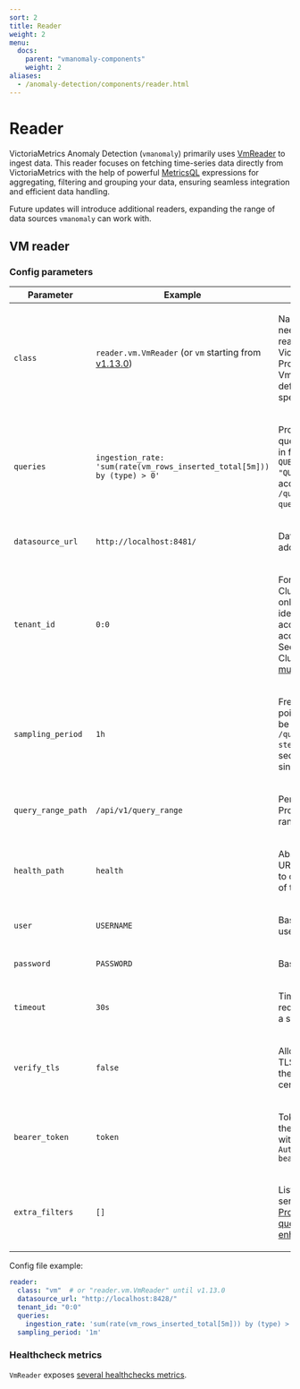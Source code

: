 ```yaml
---
sort: 2
title: Reader
weight: 2
menu:
  docs:
    parent: "vmanomaly-components"
    weight: 2
aliases:
  - /anomaly-detection/components/reader.html
---
```


# Reader

<!--
There are 4 sources available to read data into VM Anomaly Detection from: VictoriaMetrics, (ND)JSON file, QueryRange, or CSV file. Depending on the data source, different parameters should be specified in the config file in the `reader` section.
-->

VictoriaMetrics Anomaly Detection (`vmanomaly`) primarily uses [VmReader](#vm-reader) to ingest data. This reader focuses on fetching time-series data directly from VictoriaMetrics with the help of powerful [MetricsQL](../../MetricsQL.md) expressions for aggregating, filtering and grouping your data, ensuring seamless integration and efficient data handling.

Future updates will introduce additional readers, expanding the range of data sources `vmanomaly` can work with.


## VM reader

### Config parameters

<table class="params">
    <thead>
        <tr>
            <th>Parameter</th>
            <th>Example</th>
            <th>Description</th>  
        </tr>
    </thead>
    <tbody>
        <tr>
            <td>

`class`
            </td>
            <td>

`reader.vm.VmReader` (or `vm` starting from [v1.13.0](../CHANGELOG.md#v1130))
            </td>
            <td>

Name of the class needed to enable reading from VictoriaMetrics or Prometheus. VmReader is the default option, if not specified.
            </td>
        </tr>
        <tr>
            <td>

`queries`
            </td>
            <td>

`ingestion_rate: 'sum(rate(vm_rows_inserted_total[5m])) by (type) > 0'`
            </td>
            <td>

PromQL/MetricsQL query to select data in format: `QUERY_ALIAS: "QUERY"`. As accepted by `/query_range?query=%s`.
            </td>
        </tr>
        <tr>
            <td>

`datasource_url`
            </td>
            <td>

`http://localhost:8481/`
            </td>
            <td>

Datasource URL address
            </td>
        </tr>
        <tr>
            <td>

`tenant_id`
            </td>
            <td>

`0:0`
            </td>
            <td>

For VictoriaMetrics Cluster version only, tenants are identified by accountID or accountID:projectID. See VictoriaMetrics Cluster [multitenancy docs](../../Cluster-VictoriaMetrics.md#multitenancy)
            </td>
        </tr>
        <tr>
            <td>

`sampling_period`
            </td>
            <td>

`1h`
            </td>
            <td>

Frequency of the points returned. Will be converted to `/query_range?step=%s` param (in seconds). **Required** since [v1.9.0](../CHANGELOG.md#v190).
            </td>
        </tr>
        <tr>
            <td>

`query_range_path`
            </td>
            <td>

`/api/v1/query_range`
            </td>
            <td>

Performs PromQL/MetricsQL range query
            </td>
        </tr>
        <tr>
            <td>

`health_path`
            </td>
            <td>

`health`
            </td>
            <td>

Absolute or relative URL address where to check availability of the datasource.
            </td>
        </tr>
        <tr>
            <td>

`user`
            </td>
            <td>

`USERNAME`
            </td>
            <td>

BasicAuth username
            </td>
        </tr>
        <tr>
            <td>

`password`
            </td>
            <td>

`PASSWORD`
            </td>
            <td>

BasicAuth password
            </td>
        </tr>
        <tr>
            <td>

`timeout`
            </td>
            <td>

`30s`
            </td>
            <td>

Timeout for the requests, passed as a string
            </td>
        </tr>
        <tr>
            <td>

`verify_tls`
            </td>
            <td>

`false`
            </td>
            <td>

Allows disabling TLS verification of the remote certificate.
            </td>
        </tr>
        <tr>
            <td>

`bearer_token`
            </td>
            <td>

`token`
            </td>
            <td>

Token is passed in the standard format with header: `Authorization: bearer {token}`
            </td>
        </tr>
        <tr>
            <td>

`extra_filters`
            </td>
            <td>

`[]`
            </td>
            <td>

List of strings with series selector. See: [Prometheus querying API enhancements](../../README.md##prometheus-querying-api-enhancements)
            </td>
        </tr>
    </tbody>
</table>

Config file example:

```yaml
reader:
  class: "vm"  # or "reader.vm.VmReader" until v1.13.0
  datasource_url: "http://localhost:8428/"
  tenant_id: "0:0"
  queries:
    ingestion_rate: 'sum(rate(vm_rows_inserted_total[5m])) by (type) > 0'
  sampling_period: '1m'
```

### Healthcheck metrics

`VmReader` exposes [several healthchecks metrics](./monitoring.md#reader-behaviour-metrics).
